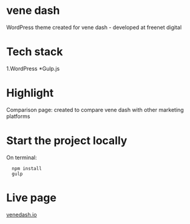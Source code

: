 # vene dash

   WordPress theme created for vene dash - developed at freenet digital

# Tech stack
1.WordPress
*Gulp.js
  
# Highlight

   Comparison page: created to compare vene dash with other marketing platforms

  
# Start the project locally
  
  On terminal:
  
      npm install
      gulp

# Live page
   [venedash.io](https://www.venedash.io "vene dash")
    
